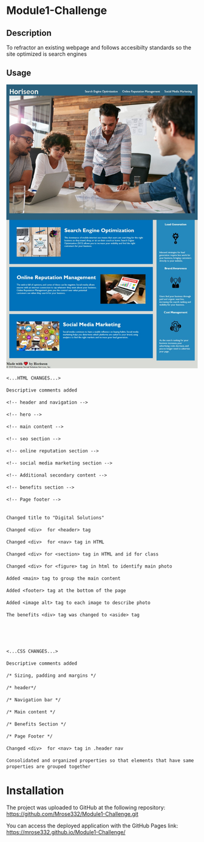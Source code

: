 # Module1-Challenge

## Description

To refractor an existing webpage and follows accesibilty standards so the site optimized is search engines

## Usage


<img src="assets/images/website-screenshot.jpeg">

```
<...HTML CHANGES...>

Descriptive comments added

<!-- header and navigation -->

<!-- hero -->

<!-- main content -->

<!-- seo section -->

<!-- online reputation section -->

<!-- social media marketing section -->

<!-- Additional secondary content -->

<!-- benefits section -->

<!-- Page footer -->


Changed title to "Digital Solutions"

Changed <div>  for <header> tag

Changed <div>  for <nav> tag in HTML

Changed <div> for <section> tag in HTML and id for class

Changed <div> for <figure> tag in html to identify main photo

Added <main> tag to group the main content

Added <footer> tag at the bottom of the page

Added <image alt> tag to each image to describe photo

The benefits <div> tag was changed to <aside> tag





<...CSS CHANGES...>

Descriptive comments added

/* Sizing, padding and margins */

/* header*/

/* Navigation bar */

/* Main content */

/* Benefits Section */

/* Page Footer */

Changed <div>  for <nav> tag in .header nav 

Consolidated and organized properties so that elements that have same properties are grouped together
  ```
# Installation
 
  The project was uploaded to GitHub at the following repository:  https://github.com/Mrose332/Module1-Challenge.git

  You can access the deployed application with the GitHub Pages link: https://mrose332.github.io/Module1-Challenge/

